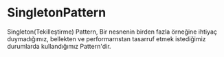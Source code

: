 # SingletonPattern
Singleton(Tekilleştirme) Pattern, Bir nesnenin birden fazla örneğine ihtiyaç duymadığımız, bellekten ve performarnstan tasarruf etmek istediğimiz durumlarda kullandığımız Pattern'dir.

